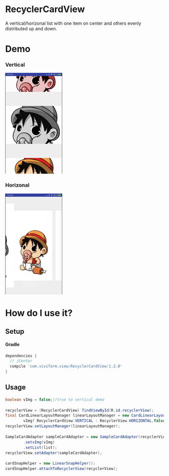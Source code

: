# RecyclerCardView
A vertical/horizonal list with one item on center and others evenly distributed up and down.

# Demo
### Vertical
![](https://github.com/zuoweitan/RecyclerCardView/blob/master/art/demo_1.gif)

### Horizonal
![](https://github.com/zuoweitan/RecyclerCardView/blob/master/art/demo_2.gif)

# How do I use it?

## Setup

#### Gradle

```groovy
dependencies {
  // jCenter
  compile 'com.vivifarm.view:RecyclerCardView:1.2.0'
}
```

## Usage
```java
boolean vImg = false;//true to vertical demo

recyclerView = (RecyclerCardView) findViewById(R.id.recyclerView);
final CardLinearLayoutManager linearLayoutManager = new CardLinearLayoutManager(this,
        vImg? RecyclerCardView.VERTICAL : RecyclerView.HORIZONTAL,false);
recyclerView.setLayoutManager(linearLayoutManager);

SampleCardAdapter sampleCardAdapter = new SampleCardAdapter(recyclerView,3,vImg ? 0:60)
        .setvImg(vImg)
        .setList(list);
recyclerView.setAdapter(sampleCardAdapter);

cardSnapHelper = new LinearSnapHelper();
cardSnapHelper.attachToRecyclerView(recyclerView);
```